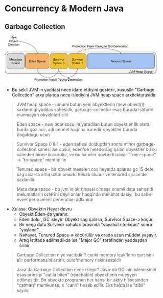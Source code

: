 # Concurrency & Modern Java

## Garbage Collection

![Garbage Collections](../storage/garbage-collections.png)

- Bu sekil JVM'in yaddasi nece idare etdiyini gosterir, xususile "Garbage Collcetion" arxa planda nece islediyini JVM heap space arxitekturasidir.

> JVM heap space - umumi butun yeni obyektlerin (new object()) saxlandigi yaddas sahesidir, garbage-collector esas burada istifade olunmayan obyektleri silir

> Eden space - new acar sozu ile yaradilan butun obyektler ilk olara burda goz acir, adi cennet bagi'na isaredir obyektler burada doguldugu ucun

> Survivor Space 0 & 1 - eden sahesi dolduqdan sonra minor garbage-collection sahesi ise dusur, eden'de helede sag qalan obyektler bu iki saheden birine kocurulur, ve bu saheler novberli isleyir "from-space" -> "to-space" mentiqi ile

> Tenured space - bir obyekt meselen cox heyatda qalarsa gc 15 defe sag cixarsa artiq uzun omurlu hesab olunur ve tenured space'de saxlanilir

> Meta data space - bu jvm'in bir hissesi olmasa onemli data sahesidi melumatlarin ozlerini deyil onlar haqqinda melumat dasiyi, bu sahe evvel permament generation adlanirdi

- Xulasə: Obyektin Heyat dovru
  - Obyekt Eden-də yaranır.
  - Eden dolur, GC isleyir. Obyekt sag qalırsa, Survivor Space-ə köçür.
  - Bir neçə dəfə Survivor sahələri arasında "səyahət etdikdən" sonra "yaşlanır".
  - Nəhayət, Tenured Space-ə köçürülür və orada uzun müddət yaşayır.
  - Artıq istifadə edilmədikdə isə "Major GC" tərəfindən yaddaşdan silinir.

> Garbage Collection niye vacibdir ? cunki memory leak'lerin qarsisini alir performansini artirir, outofmemory riskini azaldir

> Java'da Garbage Collection nece isleyir? Java-da GC-nin islemesinin esas prinsipi "catila bilen" (reachable) obyektlerin mueyyen edilmesidir. Bir obyekte proqramin her hansi bir aktiv hissesinden "catmaq" mumkunse, o "canli" hesab edilir. Eks halda ise "zibil" sayilir.`